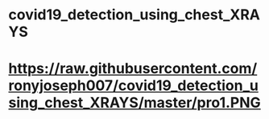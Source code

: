 # covid19_detection_using_chest_XRAYS

# https://raw.githubusercontent.com/ronyjoseph007/covid19_detection_using_chest_XRAYS/master/pro1.PNG
